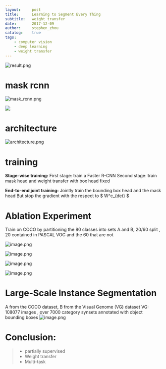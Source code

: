 ```yaml
---
layout:     post
title:      Learning to Segment Every Thing
subtitle:   weight transfer
date:       2017-12-09
author:     stephen_zhou
catalog:    true
tags:
    - computer vision
    - deep learning
    - weight transfer
---
```



![result.png](http://upload-images.jianshu.io/upload_images/9376546-7b341fdb897378ab.png?imageMogr2/auto-orient/strip%7CimageView2/2/w/1240)

# mask rcnn
![mask_rcnn.png](http://upload-images.jianshu.io/upload_images/9376546-2dc1b01a4ca57c3c.png?imageMogr2/auto-orient/strip%7CimageView2/2/w/1240)

![](http://upload-images.jianshu.io/upload_images/9376546-99532fddc5d7edd9.png?imageMogr2/auto-orient/strip%7CimageView2/2/w/1240)

# architecture
![architecture.png](http://upload-images.jianshu.io/upload_images/9376546-483cd79cf8324c1e.png?imageMogr2/auto-orient/strip%7CimageView2/2/w/1240)

# training
**Stage-wise training:** 
First stage: train a Faster R-CNN 
Second stage: train mask head and  weight transfer with box head fixed 

**End-to-end joint training:**
Jointly train the bounding box head and the mask head
But stop the gradient with the respect to $ W^c_{det} $

# Ablation Experiment 
Train on COCO by partitioning the 80 classes into sets A and B,
20/60 split , 20 contained in PASCAL VOC  and the 60 that are not 

![image.png](http://upload-images.jianshu.io/upload_images/9376546-91cc7fa6c6708676.png?imageMogr2/auto-orient/strip%7CimageView2/2/w/1240)

![image.png](http://upload-images.jianshu.io/upload_images/9376546-b3629b9f858f430f.png?imageMogr2/auto-orient/strip%7CimageView2/2/w/1240)

![image.png](http://upload-images.jianshu.io/upload_images/9376546-136717785b5b6293.png?imageMogr2/auto-orient/strip%7CimageView2/2/w/1240)

![image.png](http://upload-images.jianshu.io/upload_images/9376546-74aa823cf3b163ea.png?imageMogr2/auto-orient/strip%7CimageView2/2/w/1240)

# Large-Scale Instance Segmentation 
A from the COCO dataset, B from the Visual Genome (VG) dataset
VG: 108077 images , over 7000 category synsets annotated with object bounding boxes 
![image.png](http://upload-images.jianshu.io/upload_images/9376546-317a278663618252.png?imageMogr2/auto-orient/strip%7CimageView2/2/w/1240)

# Conclusion:
> - partially supervised
> - Weight transfer
> - Multi-task 







